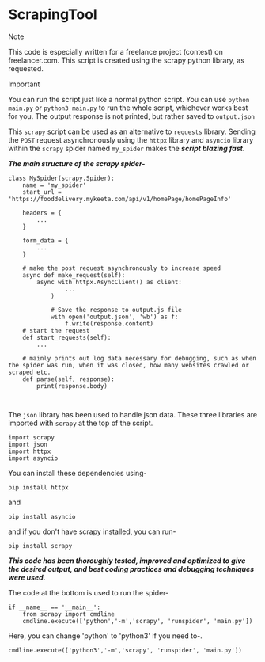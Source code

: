 # ScrapingTool

> [!NOTE]
> This code is especially written for a freelance project (contest) on freelancer.com.
> This script is created using the scrapy python library, as requested.

> [!IMPORTANT]
> You can run the script just like a normal python script. You can use `python main.py` or `python3 main.py` to run the whole script, whichever works best for you.
> The output response is not printed, but rather saved to `output.json`

This `scrapy` script can be used as an alternative to `requests` library.
Sending the `POST` request asynchronously using the `httpx` library and `asyncio` library within the `scrapy` spider named `my_spider` makes the ***script blazing fast.***

***The main structure of the scrapy spider-***

```
class MySpider(scrapy.Spider):
    name = 'my_spider'
    start_url = 'https://fooddelivery.mykeeta.com/api/v1/homePage/homePageInfo'

    headers = {
        ...
    }

    form_data = {
        ...
    }

    # make the post request asynchronously to increase speed
    async def make_request(self):
        async with httpx.AsyncClient() as client:
                ...
            )

            # Save the response to output.js file
            with open('output.json', 'wb') as f:
                f.write(response.content)
    # start the request
    def start_requests(self):
        ...

    # mainly prints out log data necessary for debugging, such as when the spider was run, when it was closed, how many websites crawled or scraped etc.
    def parse(self, response):
        print(response.body)

    
```

The `json` library has been used to handle json data.
These three libraries are imported with `scrapy` at the top of the script.

```
import scrapy
import json
import httpx
import asyncio
```

You can install these dependencies using-

```
pip install httpx
```
and 
```
pip install asyncio
```

and if you don't have scrapy installed, you can run-

```
pip install scrapy
```

***This code has been thoroughly tested, improved and optimized to give the desired output, and best coding practices and debugging techniques were used.***

The code at the bottom is used to run the spider-

```
if __name__ == '__main__':
    from scrapy import cmdline
    cmdline.execute(['python','-m','scrapy', 'runspider', 'main.py'])
```

Here, you can change 'python' to 'python3' if you need to-.

```
cmdline.execute(['python3','-m','scrapy', 'runspider', 'main.py'])
```

